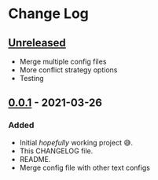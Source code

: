 # Change Log

## [Unreleased]

- Merge multiple config files
- More conflict strategy options
- Testing

## [0.0.1] - 2021-03-26

### Added

- Initial _hopefully_ working project 😅.
- This CHANGELOG file.
- README.
- Merge config file with other text configs

[unreleased]: https://github.com/aboqasem/vscode-mergeconf/
[0.0.1]: https://github.com/aboqasem/vscode-mergeconf/releases/tag/v0.0.1
